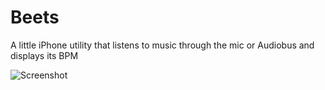 Beets
=====

A little iPhone utility that listens to music through the mic or Audiobus and displays its BPM

![Screenshot](http://d.asgeirsson.is/1hl3S.png)